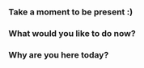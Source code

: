 



### Take a moment to be present :)

### What would you like to do now?

### Why are you here today?
